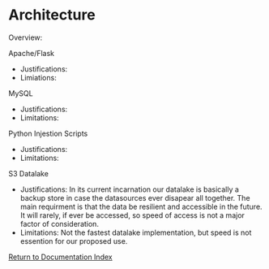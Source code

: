 # Architecture

Overview:  


Apache/Flask 
- Justifications:
- Limiations:

MySQL 
- Justifications: 
- Limitations:

Python Injestion Scripts
- Justifications:
- Limitations:

S3 Datalake
- Justifications: In its current incarnation our datalake is basically a backup store in case the datasources ever disapear all together. The main requirment is that the data be resilient and accessible in the future. It will rarely, if ever be accessed, so speed of access is not a major factor of consideration.
- Limitations: Not the fastest datalake implementation, but speed is not essention for our proposed use.

[Return to Documentation Index](index.md)
